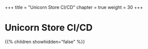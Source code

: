 +++
title = "Unicorn Store CI/CD"
chapter = true
weight = 30
+++

# Unicorn Store CI/CD

{{% children showhidden="false" %}}
